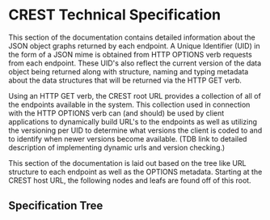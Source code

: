 # CREST Technical Specification 

This section of the documentation contains detailed information about the JSON object graphs returned by each endpoint.  A Unique Identifier (UID) in the form of a JSON mime is obtained from HTTP OPTIONS verb requests from each endpoint.  These UID's also reflect the current version of the data object being returned along with structure, naming and typing metadata about the data structures that will be returned via the HTTP GET verb.   

Using an HTTP GET verb, the CREST root URL provides a collection of all of the endpoints available in the system.  This collection used in connection with the HTTP OPTIONS verb can (and should) be used by client applications to dynamically build URL's to the endpoints as well as utilizing the versioning per UID to determine what versions the client is coded to and to identify when newer versions become available. (TDB link to detailed description of implementing dynamic urls and version checking.)

This section of the documentation is laid out based on the tree like URL structure to each endpoint as well as the OPTIONS metadata.  Starting at the CREST host URL, the following nodes and leafs are found off of this root.

## Specification Tree
      
